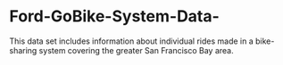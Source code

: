 # Ford-GoBike-System-Data-
This data set includes information about individual rides made in a bike-sharing system covering the greater San Francisco Bay area.
